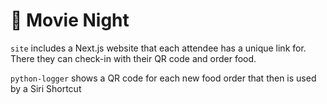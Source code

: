 # 🍿 Movie Night

`site` includes a Next.js website that each attendee has a unique link for. There they can check-in with their QR code and order food.

`python-logger` shows a QR code for each new food order that then is used by a Siri Shortcut
